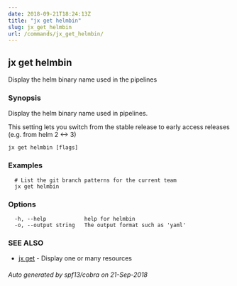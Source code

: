 ```yaml
---
date: 2018-09-21T18:24:13Z
title: "jx get helmbin"
slug: jx_get_helmbin
url: /commands/jx_get_helmbin/
---
```

## jx get helmbin

Display the helm binary name used in the pipelines

### Synopsis

Display the helm binary name used in pipelines. 

This setting lets you switch from the stable release to early access releases (e.g. from helm 2 <-> 3)

```
jx get helmbin [flags]
```

### Examples

```
  # List the git branch patterns for the current team
  jx get helmbin
```

### Options

```
  -h, --help            help for helmbin
  -o, --output string   The output format such as 'yaml'
```

### SEE ALSO

* [jx get](/commands/jx_get/)	 - Display one or many resources

###### Auto generated by spf13/cobra on 21-Sep-2018

